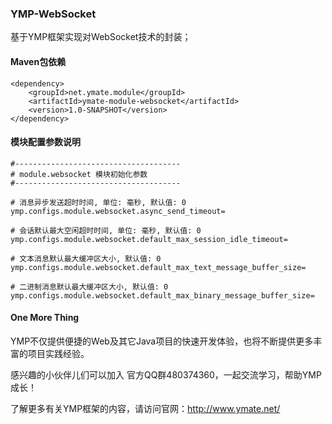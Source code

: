 ### YMP-WebSocket

基于YMP框架实现对WebSocket技术的封装；

#### Maven包依赖

    <dependency>
        <groupId>net.ymate.module</groupId>
        <artifactId>ymate-module-websocket</artifactId>
        <version>1.0-SNAPSHOT</version>
    </dependency>

#### 模块配置参数说明

    #-------------------------------------
    # module.websocket 模块初始化参数
    #-------------------------------------
    
    # 消息异步发送超时时间, 单位: 毫秒, 默认值: 0
    ymp.configs.module.websocket.async_send_timeout=
    
    # 会话默认最大空闲超时时间, 单位: 毫秒, 默认值: 0
    ymp.configs.module.websocket.default_max_session_idle_timeout=
    
    # 文本消息默认最大缓冲区大小, 默认值: 0
    ymp.configs.module.websocket.default_max_text_message_buffer_size=
    
    # 二进制消息默认最大缓冲区大小, 默认值: 0
    ymp.configs.module.websocket.default_max_binary_message_buffer_size=

#### One More Thing

YMP不仅提供便捷的Web及其它Java项目的快速开发体验，也将不断提供更多丰富的项目实践经验。

感兴趣的小伙伴儿们可以加入 官方QQ群480374360，一起交流学习，帮助YMP成长！

了解更多有关YMP框架的内容，请访问官网：http://www.ymate.net/